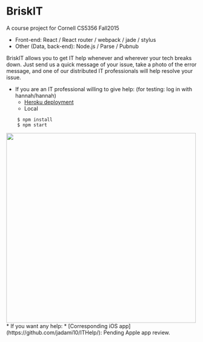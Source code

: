 # BriskIT

A course project for Cornell CS5356 Fall2015

* Front-end: React / React router / webpack / jade / stylus
* Other (Data, back-end): Node.js / Parse / Pubnub


BriskIT allows you to get IT help whenever and wherever your tech breaks down. Just send us a quick message of your issue, take a photo of the error message, and one of our distributed IT professionals will help resolve your issue.

* If you are an IT professional willing to give help: (for testing: log in with hannah/hannah)
    * [Heroku deployment](https://briskit.herokuapp.com/)
    * Local
```
    $ npm install
    $ npm start
```

<img src="http://jadami10.github.io/ITHelp/mock.png" width=500px>
* If you want any help: 
    * [Corresponding iOS app](https://github.com/jadami10/ITHelp/): Pending Apple app review.
